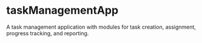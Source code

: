 # taskManagementApp
A task management application with modules for task creation, assignment, progress tracking, and reporting.
